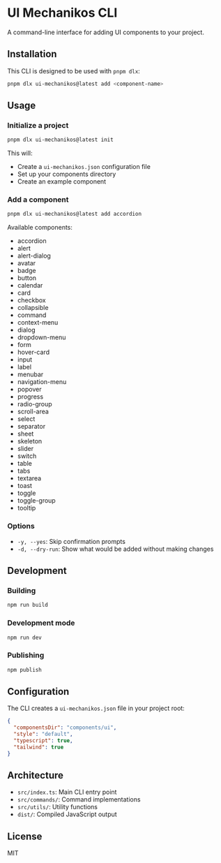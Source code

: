 # UI Mechanikos CLI

A command-line interface for adding UI components to your project.

## Installation

This CLI is designed to be used with `pnpm dlx`:

```bash
pnpm dlx ui-mechanikos@latest add <component-name>
```

## Usage

### Initialize a project

```bash
pnpm dlx ui-mechanikos@latest init
```

This will:

- Create a `ui-mechanikos.json` configuration file
- Set up your components directory
- Create an example component

### Add a component

```bash
pnpm dlx ui-mechanikos@latest add accordion
```

Available components:

- accordion
- alert
- alert-dialog
- avatar
- badge
- button
- calendar
- card
- checkbox
- collapsible
- command
- context-menu
- dialog
- dropdown-menu
- form
- hover-card
- input
- label
- menubar
- navigation-menu
- popover
- progress
- radio-group
- scroll-area
- select
- separator
- sheet
- skeleton
- slider
- switch
- table
- tabs
- textarea
- toast
- toggle
- toggle-group
- tooltip

### Options

- `-y, --yes`: Skip confirmation prompts
- `-d, --dry-run`: Show what would be added without making changes

## Development

### Building

```bash
npm run build
```

### Development mode

```bash
npm run dev
```

### Publishing

```bash
npm publish
```

## Configuration

The CLI creates a `ui-mechanikos.json` file in your project root:

```json
{
  "componentsDir": "components/ui",
  "style": "default",
  "typescript": true,
  "tailwind": true
}
```

## Architecture

- `src/index.ts`: Main CLI entry point
- `src/commands/`: Command implementations
- `src/utils/`: Utility functions
- `dist/`: Compiled JavaScript output

## License

MIT
